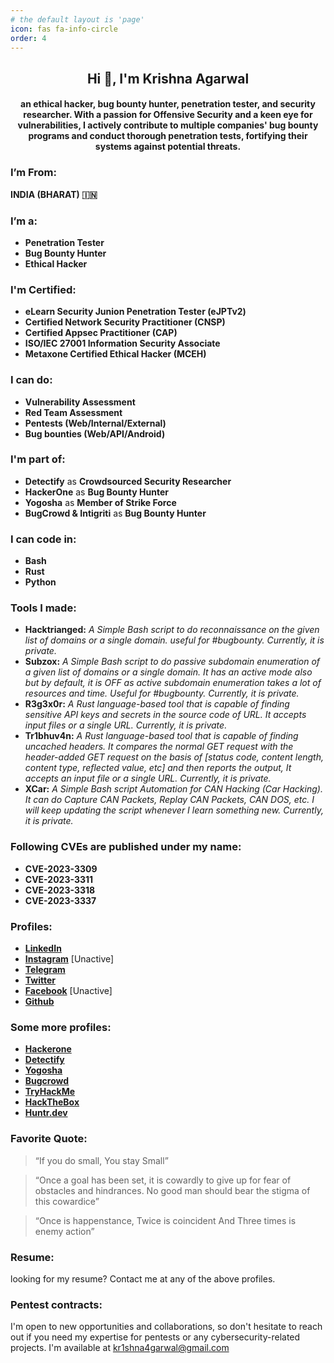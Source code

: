 ```yaml
---
# the default layout is 'page'
icon: fas fa-info-circle
order: 4
---
```

<base target="_blank"> 

## **<center> Hi 👋, I'm Krishna Agarwal </center>**
#### <center> an ethical hacker, bug bounty hunter, penetration tester, and security researcher. With a passion for Offensive Security and a keen eye for vulnerabilities, I actively contribute to multiple companies' bug bounty programs and conduct thorough penetration tests, fortifying their systems against potential threats. </center>


### I’m From:
**INDIA (BHARAT) 🇮🇳**

### I’m a:
- **Penetration Tester**
- **Bug Bounty Hunter**
- **Ethical Hacker**

### I'm Certified:
- **eLearn Security Junion Penetration Tester (eJPTv2)**
- **Certified Network Security Practitioner (CNSP)**
- **Certified Appsec Practitioner (CAP)**
- **ISO/IEC 27001 Information Security Associate**
- **Metaxone Certified Ethical Hacker (MCEH)**

### I can do:
- **Vulnerability Assessment**
- **Red Team Assessment**
- **Pentests (Web/Internal/External)**
- **Bug bounties (Web/API/Android)**

### I'm part of:
- **Detectify** as **Crowdsourced Security Researcher**
- **HackerOne** as **Bug Bounty Hunter**
- **Yogosha** as **Member of Strike Force**
- **BugCrowd & Intigriti** as **Bug Bounty Hunter**

### I can code in:
- **Bash**
- **Rust**
- **Python**

### Tools I made:
- **Hacktrianged:** *A Simple Bash script to do reconnaissance on the given list of domains or a single domain. useful for #bugbounty. Currently, it is private.*
- **Subzox:** *A Simple Bash script to do passive subdomain enumeration of a given list of domains or a single domain. It has an active mode also but by default, it is OFF as active subdomain enumeration takes a lot of resources and time. Useful for #bugbounty. Currently, it is private.*
- **R3g3x0r:** *A Rust language-based tool that is capable of finding sensitive API keys and secrets in the source code of URL. It accepts input files or a single URL. Currently, it is private.*
- **Tr1bhuv4n:** *A Rust language-based tool that is capable of finding uncached headers. It compares the normal GET request with the header-added GET request on the basis of [status code, content length, content type, reflected value, etc] and then reports the output, It accepts an input file or a single URL. Currently, it is private.*
- **XCar:** *A Simple Bash script Automation for CAN Hacking (Car Hacking). It can do Capture CAN Packets, Replay CAN Packets, CAN DOS, etc. I will keep updating the script whenever I learn something new. Currently, it is private.*


### Following CVEs are published under my name:
- **CVE-2023-3309**
- **CVE-2023-3311**
- **CVE-2023-3318**
- **CVE-2023-3337**

### Profiles:
- [**LinkedIn**](https://www.linkedin.com/in/kr1shna4garwal)
- [**Instagram**](https://www.instagram.com/krishnaagarwal_in) [Unactive]
- [**Telegram**](https://telegram.me/kr1shna4garwal)
- [**Twitter**](https://twitter.com/Kr1shna4garwal)
- [**Facebook**](https://www.facebook.com/kr1shna4garwal) [Unactive]
- [**Github**](https://github.com/kr1shna4garwal)

### Some more profiles:
- [**Hackerone**](https://hackerone.com/kr1shna4garwal)
- [**Detectify**](https://cs.detectify.com/profile/kr1shna4garwal)
- [**Yogosha**](http://app.yogosha.com/r/kr1shna4garwal)
- [**Bugcrowd**](https://bugcrowd.com/kr1shna4garwal)
- [**TryHackMe**](https://tryhackme.com/p/Kr1shna4garwal)
- [**HackTheBox**](https://app.hackthebox.com/profile/685392)
- [**Huntr.dev**](https://huntr.dev/users/kr1shna4garwal)


### Favorite Quote:

> “If you do small, You stay Small”

> “Once a goal has been set, it is cowardly to give up for fear of obstacles and hindrances. No good man should bear the stigma of this cowardice”

> “Once is happenstance, Twice is coincident And Three times is enemy action”

### Resume:
looking for my resume? Contact me at any of the above profiles.

### Pentest contracts:
 I'm open to new opportunities and collaborations, so don't hesitate to reach out if you need my expertise for pentests or any cybersecurity-related projects. I'm available at <a href="mailto:kr1shna4garwal@gmail.com">kr1shna4garwal@gmail.com</a>
